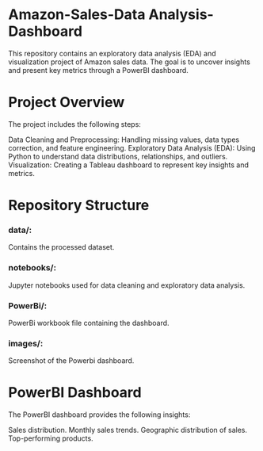 # Amazon-Sales-Data Analysis-Dashboard

This repository contains an exploratory data analysis (EDA) and visualization project of Amazon sales data. The goal is to uncover insights and present key metrics through a PowerBI dashboard.

# Project Overview
The project includes the following steps:

Data Cleaning and Preprocessing: Handling missing values, data types correction, and feature engineering.
Exploratory Data Analysis (EDA): Using Python to understand data distributions, relationships, and outliers.
Visualization: Creating a Tableau dashboard to represent key insights and metrics.

# Repository Structure

### data/: 
Contains the processed dataset.

### notebooks/: 
Jupyter notebooks used for data cleaning and exploratory data analysis.

### PowerBi/: 
PowerBi workbook file containing the dashboard.

### images/: 
Screenshot of the Powerbi dashboard.


# PowerBI Dashboard
The PowerBI dashboard provides the following insights:

Sales distribution.
Monthly sales trends.
Geographic distribution of sales.
Top-performing products.
